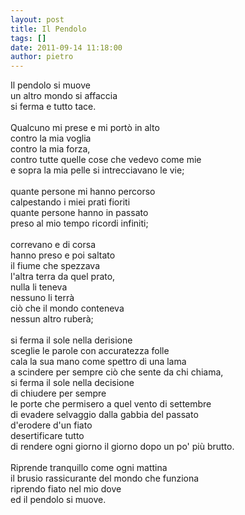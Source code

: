 ```yaml
---
layout: post
title: Il Pendolo
tags: []
date: 2011-09-14 11:18:00
author: pietro
---
```

Il pendolo si muove<br/>un altro mondo si affaccia<br/>si ferma e tutto tace.<br/><br/>Qualcuno mi prese e mi portò in alto<br/>contro la mia voglia<br/>contro la mia forza,<br/>contro tutte quelle cose che vedevo come mie<br/>e sopra la mia pelle si intrecciavano le vie;<br/><br/>quante persone mi hanno percorso<br/>calpestando i miei prati fioriti<br/>quante persone hanno in passato<br/>preso al mio tempo ricordi infiniti;<br/><br/>correvano e di corsa<br/>hanno preso e poi saltato<br/>il fiume che spezzava<br/>l'altra terra da quel prato,<br/>nulla li teneva<br/>nessuno li terrà<br/>ciò che il mondo conteneva<br/>nessun altro ruberà;<br/><br/>si ferma il sole nella derisione<br/>sceglie le parole con accuratezza folle<br/>cala la sua mano come spettro di una lama<br/>a scindere per sempre ciò che sente da chi chiama,<br/>si ferma il sole nella decisione<br/>di chiudere per sempre<br/>le porte che permisero a quel vento di settembre<br/>di evadere selvaggio dalla gabbia del passato<br/>d'erodere d'un fiato<br/>desertificare tutto<br/>di rendere ogni giorno il giorno dopo un po' più brutto.<br/><br/>Riprende tranquillo come ogni mattina<br/>il brusio rassicurante del mondo che funziona<br/>riprendo fiato nel mio dove<br/>ed il pendolo si muove.
